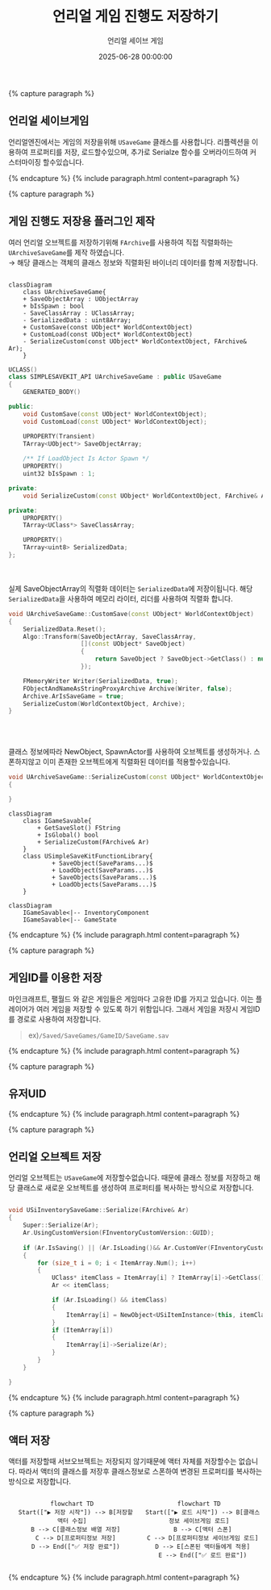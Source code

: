 ﻿---
title: "언리얼 게임 진행도 저장하기"
date: 2025-06-28 00:00:00
layout: post
image: "images/icon_14.gif"
subtitle: 
 - "언리얼 세이브 게임"
description: "언리얼에서 게임 진행도 저장하는 방법에 대해 이야기 합니다"
published: true
order: 0
mermaid: true
---


{% capture paragraph %}

## **언리얼 세이브게임**
언리얼엔진에서는 게임의 저장을위해 `USaveGame` 클래스를 사용합니다.
리플렉션을 이용하여 프로퍼티를 저장, 로드할수있으며,
추가로 Serialze 함수를 오버라이드하여 커스터마이징 할수있습니다.


{% endcapture %}
{% include paragraph.html content=paragraph %}

{% capture paragraph %}
## **게임 진행도 저장용 플러그인 제작**
여러 언리얼 오브젝트를 저장하기위해 `FArchive`를 사용하여 직접 직렬화하는 `UArchiveSaveGame`를 제작 하였습니다.  
→ 해당 클래스는 객체의 클래스 정보와 직렬화된 바이너리 데이터를 함께 저장합니다.

``` mermaid

classDiagram
    class UArchiveSaveGame{
	+ SaveObjectArray : UObjectArray
	+ bIsSpawn : bool 
	- SaveClassArray : UClassArray;
	- SerializedData : uint8Array;
    + CustomSave(const UObject* WorldContextObject)
	+ CustomLoad(const UObject* WorldContextObject)
	- SerializeCustom(const UObject* WorldContextObject, FArchive& Ar);
    }
```
```cpp
UCLASS()
class SIMPLESAVEKIT_API UArchiveSaveGame : public USaveGame
{
	GENERATED_BODY()

public:
	void CustomSave(const UObject* WorldContextObject);
	void CustomLoad(const UObject* WorldContextObject);

	UPROPERTY(Transient)
	TArray<UObject*> SaveObjectArray;
	
	/** If LoadObject Is Actor Spawn */
	UPROPERTY()
	uint32 bIsSpawn : 1;

private:
	void SerializeCustom(const UObject* WorldContextObject, FArchive& Ar);

private:
	UPROPERTY()
	TArray<UClass*> SaveClassArray;

	UPROPERTY()
	TArray<uint8> SerializedData;
};
```



<br><br>
실제 SaveObjectArray의 직렬화 데이터는 `SerializedData`에 저장이됩니다.
해당 `SerializedData`을 사용하여 메모리 라이터, 리더를 사용하여 직렬화 합니다.

```cpp
void UArchiveSaveGame::CustomSave(const UObject* WorldContextObject)
{
	SerializedData.Reset();
	Algo::Transform(SaveObjectArray, SaveClassArray,
					[](const UObject* SaveObject)
					{
						return SaveObject ? SaveObject->GetClass() : nullptr;
					});

	FMemoryWriter Writer(SerializedData, true);
	FObjectAndNameAsStringProxyArchive Archive(Writer, false);
	Archive.ArIsSaveGame = true;
	SerializeCustom(WorldContextObject, Archive);
}
```
<br><br>

클래스 정보에따라 NewObject, SpawnActor를 사용하여 오브젝트를 생성하거나.
스폰하지않고 이미 존재한 오브젝트에게 직렬화된 데이터를 적용할수있습니다.
```cpp
void UArchiveSaveGame::SerializeCustom(const UObject* WorldContextObject, FArchive& Ar)
{

}
```





``` mermaid
classDiagram
    class IGameSavable{
        + GetSaveSlot() FString
        + IsGlobal() bool
        + SerializeCustom(FArchive& Ar)
    }
    class USimpleSaveKitFunctionLibrary{
		    + SaveObject(SaveParams...)$
		    + LoadObject(SaveParams...)$
		    + SaveObjects(SaveParams...)$
		    + LoadObjects(SaveParams...)$
    }
```

    
``` mermaid
classDiagram
    IGameSavable<|-- InventoryComponent
    IGameSavable<|-- GameState
```



{% endcapture %}
{% include paragraph.html content=paragraph %}


{% capture paragraph %}

## **게임ID를 이용한 저장**

마인크래프트, 팰월드 와 같은 게임들은 게임마다 고유한 ID를 가지고 있습니다.
이는 플레이어가 여러 게임을 저장할 수 있도록 하기 위함입니다.
그래서 게임을 저장시 게임ID를 경로로 사용하여 저장합니다.  

> ex)`/Saved/SaveGames/GameID/SaveGame.sav`


{% endcapture %}
{% include paragraph.html content=paragraph %}

{% capture paragraph %}
## **유저UID**

{% endcapture %}
{% include paragraph.html content=paragraph %}


{% capture paragraph %}
## **언리얼 오브젝트 저장**
언리얼 오브젝트는 `USaveGame`에 저장할수없습니다. 때문에 클래스 정보를 저장하고
해당 클래스로 새로운 오브젝트를 생성하여 프로퍼티를 복사하는 방식으로 저장합니다.

```cpp

void USiInventorySaveGame::Serialize(FArchive& Ar)
{
	Super::Serialize(Ar);
	Ar.UsingCustomVersion(FInventoryCustomVersion::GUID);
	
	if (Ar.IsSaving() || (Ar.IsLoading()&& Ar.CustomVer(FInventoryCustomVersion::GUID) >= FInventoryCustomVersion::FirstVersion))
	{
		for (size_t i = 0; i < ItemArray.Num(); i++)
		{
			UClass* itemClass = ItemArray[i] ? ItemArray[i]->GetClass() : nullptr;
			Ar << itemClass;

			if (Ar.IsLoading() && itemClass)
			{
				ItemArray[i] = NewObject<USiItemInstance>(this, itemClass);
			}
			if (ItemArray[i])
			{
				ItemArray[i]->Serialize(Ar);
			}
		}
	}

}

```
{% endcapture %}
{% include paragraph.html content=paragraph %}

{% capture paragraph %}
## **액터 저장**
액터를 저장할때 서브오브젝트는 저장되지 않기때문에
액터 자체를 저장할수는 없습니다.
따라서 액터의 클래스를 저장후 클래스정보로 스폰하여
변경된 프로퍼티를 복사하는 방식으로 저장합니다.

<div style="display: flex;" align="center">
  <div style="flex: 1;">
    
```mermaid
flowchart TD
  Start(["▶ 저장 시작"]) --> B[저장할 액터 수집]
  B --> C[클래스정보 배열 저장]
  C --> D[프로퍼티정보 저장]
  D --> End(["✅ 저장 완료"])
```

  </div>

  <div style="flex: 1;">
    
```mermaid
flowchart TD
  Start(["▶ 로드 시작"]) --> B[클래스정보 세이브게임 로드]
  B --> C[액터 스폰]
  C --> D[프로퍼티정보 세이브게임 로드]
  D --> E[스폰된 액터들에게 적용]
  E --> End(["✅ 로드 완료"])
```
  </div>
</div>




{% endcapture %}
{% include paragraph.html content=paragraph %}